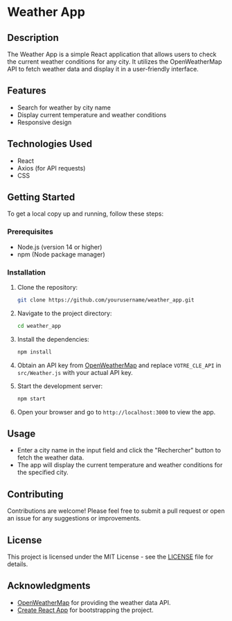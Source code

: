 # Weather App

## Description

The Weather App is a simple React application that allows users to check the current weather conditions for any city. It utilizes the OpenWeatherMap API to fetch weather data and display it in a user-friendly interface.

## Features

- Search for weather by city name
- Display current temperature and weather conditions
- Responsive design

## Technologies Used

- React
- Axios (for API requests)
- CSS

## Getting Started

To get a local copy up and running, follow these steps:

### Prerequisites

- Node.js (version 14 or higher)
- npm (Node package manager)

### Installation

1. Clone the repository:

   ```bash
   git clone https://github.com/yourusername/weather_app.git
   ```

2. Navigate to the project directory:

   ```bash
   cd weather_app
   ```

3. Install the dependencies:

   ```bash
   npm install
   ```

4. Obtain an API key from [OpenWeatherMap](https://openweathermap.org/) and replace `VOTRE_CLE_API` in `src/Weather.js` with your actual API key.

5. Start the development server:

   ```bash
   npm start
   ```

6. Open your browser and go to `http://localhost:3000` to view the app.

## Usage

- Enter a city name in the input field and click the "Rechercher" button to fetch the weather data.
- The app will display the current temperature and weather conditions for the specified city.

## Contributing

Contributions are welcome! Please feel free to submit a pull request or open an issue for any suggestions or improvements.

## License

This project is licensed under the MIT License - see the [LICENSE](LICENSE) file for details.

## Acknowledgments

- [OpenWeatherMap](https://openweathermap.org/) for providing the weather data API.
- [Create React App](https://create-react-app.dev/) for bootstrapping the project.
 
 
